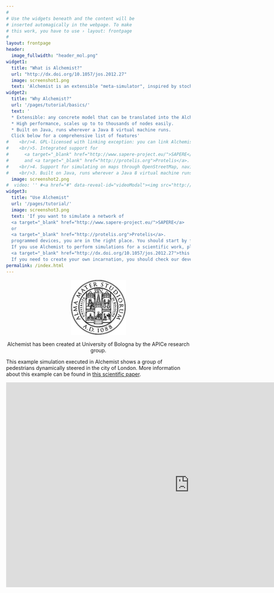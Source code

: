 ```yaml
---
#
# Use the widgets beneath and the content will be
# inserted automagically in the webpage. To make
# this work, you have to use › layout: frontpage
#
layout: frontpage
header:
  image_fullwidth: "header_mol.png"
widget1:
  title: "What is Alchemist?"
  url: "http://dx.doi.org/10.1057/jos.2012.27"
  image: screenshot1.png
  text: 'Alchemist is an extensible "meta-simulator", inspired by stochastic chemistry and tailored to pervasive computing and distributed systems. It provides a flexible meta-model for developers to bind their own abstractions, creating a so-called "incarnation". Incarnations for SAPERE and Protelis are already available and integrated in the main distribution.'
widget2:
  title: "Why Alchemist?"
  url: '/pages/tutorial/basics/'
  text: '
  * Extensible: any concrete model that can be translated into the Alchemist generic meta-model can be simulated, reusing common simulator features.
  * High performance, scales up to to thousands of nodes easily.
  * Built on Java, runs wherever a Java 8 virtual machine runs.
  Click below for a comprehensive list of features'
#    <br/>4. GPL-licensed with linking exception: you can link Alchemist from your private project.
#    <br/>5. Integrated support for
#      <a target="_blank" href="http://www.sapere-project.eu/">SAPERE</a>
#      and <a target="_blank" href="http://protelis.org">Protelis</a>.
#    <br/>4. Support for simulating on maps through OpenStreetMap, navigation via Graphhopper.
#    <br/>3. Built on Java, runs wherever a Java 8 virtual machine runs.
  image: screenshot2.png
#  video: '' #<a href="#" data-reveal-id="videoModal"><img src="http://phlow.github.io/feeling-responsive/images/start-video-feeling-responsive-302x182.jpg" width="302" height="182" alt=""/></a>'
widget3:
  title: "Use Alchemist"
  url: '/pages/tutorial/'
  image: screenshot3.png
  text: 'If you want to simulate a network of
  <a target="_blank" href="http://www.sapere-project.eu/">SAPERE</a>
  or
  <a target="_blank" href="http://protelis.org">Protelis</a>.
  programmed devices, you are in the right place. You should start by following our step by step tutorial.
  If you use Alchemist to perform simulations for a scientific work, please cite
  <a target="_blank" href="http://dx.doi.org/10.1057/jos.2012.27">this paper</a>.
  If you need to create your own incarnation, you should check our developer instructions and documentation first.'
permalink: /index.html
---
```

 <center>
  <img src="images/unibo-seal.png"/>
  <p>Alchemist has been created at University of Bologna by the APICe research group.</p>
 </center>


This example simulation executed in Alchemist shows a group of pedestrians dynamically steered in the city of London. More information about this example can be found in [this scientific paper](http://dl.acm.org/citation.cfm?id=2773424).


<iframe src="https://vid.me/e/gsIm?stats=1&amp;tools=1" width="1000" height="560" frameborder="0" allowfullscreen webkitallowfullscreen mozallowfullscreen scrolling="no"></iframe>
